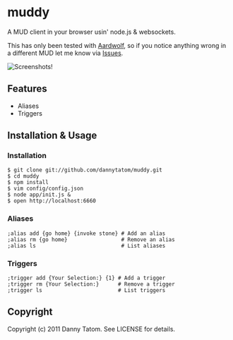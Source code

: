 # muddy

A MUD client in your browser usin' node.js & websockets.

This has only been tested with [Aardwolf](http://aardwolf.com),
so if you notice anything wrong in a different MUD let me know via
[Issues](http://github.com/dannytatom/muddy/issues).

![Screenshots!](http://f.cl.ly/items/2E3l2V063W3b0q3V2N19/muddy-screenshot.png)

## Features

- Aliases
- Triggers

## Installation & Usage

### Installation

    $ git clone git://github.com/dannytatom/muddy.git
    $ cd muddy
    $ npm install
    $ vim config/config.json
    $ node app/init.js &
    $ open http://localhost:6660

### Aliases

    ;alias add {go home} {invoke stone} # Add an alias
    ;alias rm {go home}                 # Remove an alias
    ;alias ls                           # List aliases

### Triggers

    ;trigger add {Your Selection:} {1} # Add a trigger
    ;trigger rm {Your Selection:}      # Remove a trigger
    ;trigger ls                        # List triggers

## Copyright

Copyright (c) 2011 Danny Tatom. See LICENSE for details.

